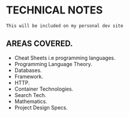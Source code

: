 # TECHNICAL NOTES

`This will be included on my personal dev site`

## AREAS COVERED.

- Cheat Sheets i.e programming languages.
- Programming Language Theory.
- Databases.
- Framework.
- HTTP.
- Container Technologies.
- Search Tech.
- Mathematics.
- Project Design Specs.

